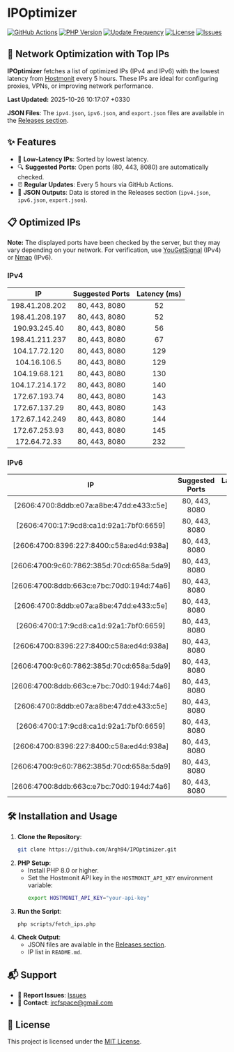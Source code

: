 # IPOptimizer

[![GitHub Actions](https://github.com/Argh94/IPOptimizer/workflows/IPOptimizer/badge.svg)](https://github.com/Argh94/IPOptimizer/actions)
[![PHP Version](https://img.shields.io/badge/PHP-8.0-blue)](https://www.php.net)
[![Update Frequency](https://img.shields.io/badge/Updates-Every%205%20Hours-green)](https://github.com/Argh94/IPOptimizer)
[![License](https://img.shields.io/badge/License-MIT-yellow)](https://opensource.org/licenses/MIT)
[![Issues](https://img.shields.io/github/issues/Argh94/IPOptimizer)](https://github.com/Argh94/IPOptimizer/issues)

## 🚀 Network Optimization with Top IPs

**IPOptimizer** fetches a list of optimized IPs (IPv4 and IPv6) with the lowest latency from [Hostmonit](https://hostmonit.com/) every 5 hours. These IPs are ideal for configuring proxies, VPNs, or improving network performance.

**Last Updated:** 2025-10-26 10:17:07 +0330

**JSON Files**: The `ipv4.json`, `ipv6.json`, and `export.json` files are available in the [Releases section](https://github.com/Argh94/IPOptimizer/releases).

## ✨ Features
- 📡 **Low-Latency IPs**: Sorted by lowest latency.
- 🔍 **Suggested Ports**: Open ports (80, 443, 8080) are automatically checked.
- ⏰ **Regular Updates**: Every 5 hours via GitHub Actions.
- 📄 **JSON Outputs**: Data is stored in the Releases section (`ipv4.json`, `ipv6.json`, `export.json`).

## 📋 Optimized IPs

**Note:** The displayed ports have been checked by the server, but they may vary depending on your network. For verification, use [YouGetSignal](https://www.yougetsignal.com/tools/open-ports/) (IPv4) or [Nmap](https://nmap.org/) (IPv6).

### IPv4
| IP | Suggested Ports | Latency (ms) |
|:---:|:---------------:|:------------:|
| 198.41.208.202 | 80, 443, 8080 | 52 |
| 198.41.208.197 | 80, 443, 8080 | 52 |
| 190.93.245.40 | 80, 443, 8080 | 56 |
| 198.41.211.237 | 80, 443, 8080 | 67 |
| 104.17.72.120 | 80, 443, 8080 | 129 |
| 104.16.106.5 | 80, 443, 8080 | 129 |
| 104.19.68.121 | 80, 443, 8080 | 130 |
| 104.17.214.172 | 80, 443, 8080 | 140 |
| 172.67.193.74 | 80, 443, 8080 | 143 |
| 172.67.137.29 | 80, 443, 8080 | 143 |
| 172.67.142.249 | 80, 443, 8080 | 144 |
| 172.67.253.93 | 80, 443, 8080 | 145 |
| 172.64.72.33 | 80, 443, 8080 | 232 |

### IPv6
| IP | Suggested Ports | Latency (ms) |
|:---:|:---------------:|:------------:|
| [2606:4700:8ddb:e07a:a8be:47dd:e433:c5e] | 80, 443, 8080 | 3 |
| [2606:4700:17:9cd8:ca1d:92a1:7bf0:6659] | 80, 443, 8080 | 3 |
| [2606:4700:8396:227:8400:c58a:ed4d:938a] | 80, 443, 8080 | 3 |
| [2606:4700:9c60:7862:385d:70cd:658a:5da9] | 80, 443, 8080 | 3 |
| [2606:4700:8ddb:663c:e7bc:70d0:194d:74a6] | 80, 443, 8080 | 3 |
| [2606:4700:8ddb:e07a:a8be:47dd:e433:c5e] | 80, 443, 8080 | 3 |
| [2606:4700:17:9cd8:ca1d:92a1:7bf0:6659] | 80, 443, 8080 | 3 |
| [2606:4700:8396:227:8400:c58a:ed4d:938a] | 80, 443, 8080 | 3 |
| [2606:4700:9c60:7862:385d:70cd:658a:5da9] | 80, 443, 8080 | 3 |
| [2606:4700:8ddb:663c:e7bc:70d0:194d:74a6] | 80, 443, 8080 | 3 |
| [2606:4700:8ddb:e07a:a8be:47dd:e433:c5e] | 80, 443, 8080 | 3 |
| [2606:4700:17:9cd8:ca1d:92a1:7bf0:6659] | 80, 443, 8080 | 3 |
| [2606:4700:8396:227:8400:c58a:ed4d:938a] | 80, 443, 8080 | 3 |
| [2606:4700:9c60:7862:385d:70cd:658a:5da9] | 80, 443, 8080 | 3 |
| [2606:4700:8ddb:663c:e7bc:70d0:194d:74a6] | 80, 443, 8080 | 3 |

## 🛠️ Installation and Usage
1. **Clone the Repository**:
   ```bash
   git clone https://github.com/Argh94/IPOptimizer.git
   ```
2. **PHP Setup**:
   - Install PHP 8.0 or higher.
   - Set the Hostmonit API key in the `HOSTMONIT_API_KEY` environment variable:
     ```bash
     export HOSTMONIT_API_KEY="your-api-key"
     ```
3. **Run the Script**:
   ```bash
   php scripts/fetch_ips.php
   ```
4. **Check Output**:
   - JSON files are available in the [Releases section](https://github.com/Argh94/IPOptimizer/releases).
   - IP list in `README.md`.

## 📬 Support
- 🐛 **Report Issues**: [Issues](https://github.com/Argh94/IPOptimizer/issues)
- 📧 **Contact**: [ircfspace@gmail.com](mailto:ircfspace@gmail.com)

## 📄 License
This project is licensed under the [MIT License](https://github.com/Argh94/HandWave/blob/main/LICENCE).
